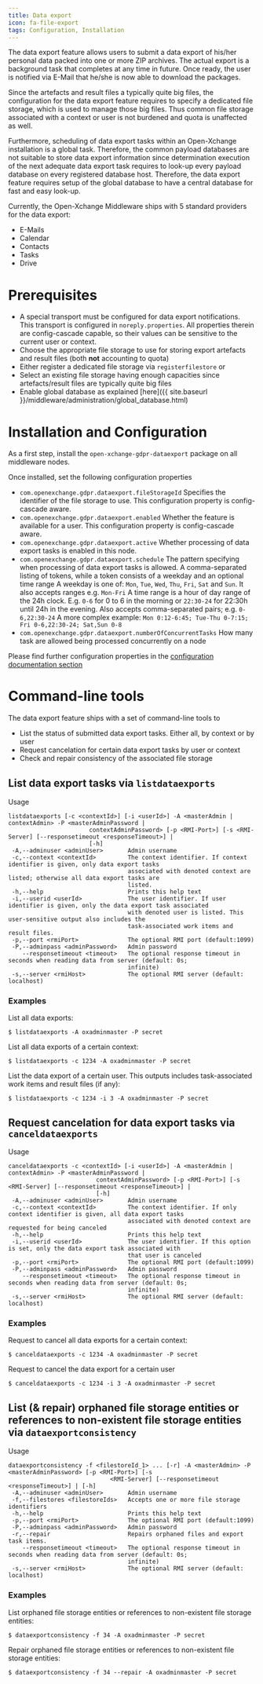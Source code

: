 ```yaml
---
title: Data export
icon: fa-file-export
tags: Configuration, Installation
---
```


The data export feature allows users to submit a data export of his/her personal data packed into one or more ZIP archives. The actual export is a background task that completes at any time in future. Once ready, the user is notified via E-Mail that he/she is now able to download the packages.

Since the artefacts and result files a typically quite big files, the configuration for the data export feature requires to specify a dedicated file storage, which is used to manage those big files. Thus common file storage associated with a context or user is not burdened and quota is unaffected as well.

Furthermore, scheduling of data export tasks within an Open-Xchange installation is a global task. Therefore, the common payload databases are not suitable to store data export information since determination execution of the next adequate data export task requires to look-up every payload database on every registered database host. Therefore, the data export feature requires setup of the global database to have a central database for fast and easy look-up.

Currently, the Open-Xchange Middleware ships with 5 standard providers for the data export:

* E-Mails
* Calendar
* Contacts
* Tasks
* Drive

# Prerequisites

* A special transport must be configured for data export notifications. This transport is configured in <code>noreply.properties</code>. All properties therein are config-cascade capable, so their values can be sensitive to the current user or context.
* Choose the appropriate file storage to use for storing export artefacts and result files (both **not** accounting to quota)
 * Either register a dedicated file storage via `registerfilestore` or
 * Select an existing file storage having enough capacities since artefacts/result files are typically quite big files
* Enable global database as explained [here]({{ site.baseurl }}/middleware/administration/global_database.html)

# Installation and Configuration

As a first step, install the `open-xchange-gdpr-dataexport` package on all middleware nodes.

Once installed, set the following configuration properties

* `com.openexchange.gdpr.dataexport.fileStorageId` Specifies the identifier of the file storage to use. This configuration property is config-cascade aware.
* `com.openexchange.gdpr.dataexport.enabled` Whether the feature is available for a user. This configuration property is config-cascade aware.
* `com.openexchange.gdpr.dataexport.active` Whether processing of data export tasks is enabled in this node.
* `com.openexchange.gdpr.dataexport.schedule` The pattern specifying when processing of data export tasks is allowed. A comma-separated listing of tokens, while a token consists of a weekday and an optional time range
A weekday is one of: `Mon`, `Tue`, `Wed`, `Thu`, `Fri`, `Sat` and `Sun`. It also accepts ranges e.g. `Mon-Fri`
A time range is a hour of day range of the 24h clock. E.g. `0-6` for 0 to 6 in the morning or `22:30-24` for 22:30h until 24h in the evening. Also accepts comma-separated pairs; e.g. `0-6,22:30-24`
A more complex example: `Mon 0:12-6:45; Tue-Thu 0-7:15; Fri 0-6,22:30-24; Sat,Sun 0-8`
* `com.openexchange.gdpr.dataexport.numberOfConcurrentTasks` How many task are allowed being processed concurrently on a node

Please find further configuration properties in the [configuration documentation section](https://documentation.open-xchange.com/components/middleware/config/develop/#mode=search&term=com.openexchange.gdpr.dataexport)

# Command-line tools

The data export feature ships with a set of command-line tools to

* List the status of submitted data export tasks. Either all, by context or by user
* Request cancelation for certain data export tasks by user or context
* Check and repair consistency of the associated file storage

## List data export tasks via `listdataexports`

Usage

```
listdataexports [-c <contextId>] [-i <userId>] -A <masterAdmin | contextAdmin> -P <masterAdminPassword |
                       contextAdminPassword> [-p <RMI-Port>] [-s <RMI-Server] [--responsetimeout <responseTimeout>] |
                       [-h]
 -A,--adminuser <adminUser>       Admin username
 -c,--context <contextId>         The context identifier. If context identifier is given, only data export tasks
                                  associated with denoted context are listed; otherwise all data export tasks are
                                  listed.
 -h,--help                        Prints this help text
 -i,--userid <userId>             The user identifier. If user identifier is given, only the data export task associated
                                  with denoted user is listed. This user-sensitive output also includes the
                                  task-associated work items and result files.
 -p,--port <rmiPort>              The optional RMI port (default:1099)
 -P,--adminpass <adminPassword>   Admin password
    --responsetimeout <timeout>   The optional response timeout in seconds when reading data from server (default: 0s;
                                  infinite)
 -s,--server <rmiHost>            The optional RMI server (default: localhost)

```

### Examples

List all data exports:

`$ listdataexports -A oxadminmaster -P secret`


List all data exports of a certain context:

`$ listdataexports -c 1234 -A oxadminmaster -P secret`

List the data export of a certain user. This outputs includes task-associated work items and result files (if any):

`$ listdataexports -c 1234 -i 3 -A oxadminmaster -P secret`

## Request cancelation for data export tasks via `canceldataexports`

Usage

```
canceldataexports -c <contextId> [-i <userId>] -A <masterAdmin | contextAdmin> -P <masterAdminPassword |
                         contextAdminPassword> [-p <RMI-Port>] [-s <RMI-Server] [--responsetimeout <responseTimeout>] |
                         [-h]
 -A,--adminuser <adminUser>       Admin username
 -c,--context <contextId>         The context identifier. If only context identifier is given, all data export tasks
                                  associated with denoted context are requested for being canceled
 -h,--help                        Prints this help text
 -i,--userid <userId>             The user identifier. If this option is set, only the data export task associated with
                                  that user is canceled
 -p,--port <rmiPort>              The optional RMI port (default:1099)
 -P,--adminpass <adminPassword>   Admin password
    --responsetimeout <timeout>   The optional response timeout in seconds when reading data from server (default: 0s;
                                  infinite)
 -s,--server <rmiHost>            The optional RMI server (default: localhost)
```

### Examples

Request to cancel all data exports for a certain context:

`$ canceldataexports -c 1234 -A oxadminmaster -P secret`

Request to cancel the data export for a certain user

`$ canceldataexports -c 1234 -i 3 -A oxadminmaster -P secret`

## List (& repair) orphaned file storage entities or references to non-existent file storage entities via `dataexportconsistency`

Usage

```
dataexportconsistency -f <filestoreId_1> ... [-r] -A <masterAdmin> -P <masterAdminPassword> [-p <RMI-Port>] [-s
                             <RMI-Server] [--responsetimeout <responseTimeout>] | [-h]
 -A,--adminuser <adminUser>       Admin username
 -f,--filestores <filestoreIds>   Accepts one or more file storage identifiers
 -h,--help                        Prints this help text
 -p,--port <rmiPort>              The optional RMI port (default:1099)
 -P,--adminpass <adminPassword>   Admin password
 -r,--repair                      Repairs orphaned files and export task items.
    --responsetimeout <timeout>   The optional response timeout in seconds when reading data from server (default: 0s;
                                  infinite)
 -s,--server <rmiHost>            The optional RMI server (default: localhost)

```
 
### Examples

List orphaned file storage entities or references to non-existent file storage entities:

`$ dataexportconsistency -f 34 -A oxadminmaster -P secret`

Repair orphaned file storage entities or references to non-existent file storage entities:

`$ dataexportconsistency -f 34 --repair -A oxadminmaster -P secret`
